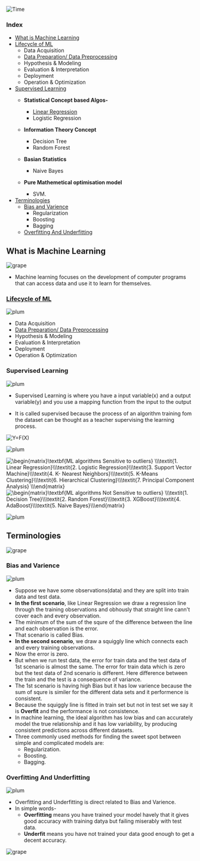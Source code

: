 ![Time](https://img.shields.io/date/1625002503)
 ### Index
 * [What is Machine Learning](#what-is-machine-learning)
 * [Lifecycle of ML](https://github.com/iAmKankan/MachineLearning_With_Python/blob/master/ML_lifecycle.md#lifecycle-of-ml)
   * Data Acquisition
   * [Data Preparation/ Data Preprocessing](https://github.com/iAmKankan/Data-Gathering-And-Preprocessing#readme)
   * Hypothesis & Modeling
   * Evaluation & Interpretation
   * Deployment
   * Operation & Optimization
 * [Supervised Learning](#supervised-learning)
   *  **Statistical Concept based Algos-**
      * [Linear Regression](https://github.com/iAmKankan/MachineLearning_With_Python/tree/master/Linear%20Regrassion#linear-regression)
      * Logistic Regression
   *  **Information Theory Concept**
      * Decision Tree
      * Random Forest
   * **Basian Statistics**
      * Naive Bayes

   * **Pure Mathemetical optimisation model**
      * SVM.
 * [Terminologies](#terminologies)
   * [Bias and Varience](#bias-and-varience)
     * Regularization
     * Boosting
     * Bagging
   * [Overfitting And Underfitting](#overfitting-and-underfitting)
## What is Machine Learning
![grape](https://user-images.githubusercontent.com/12748752/126882595-d1f5449e-14bb-4ab3-809c-292caf0858a1.png)

* Machine learning focuses on the development of computer programs that can access data and use it to learn for themselves.

###  [Lifecycle of ML](https://github.com/iAmKankan/MachineLearning_With_Python/blob/master/ML_lifecycle.md#lifecycle-of-ml)
![plum](https://user-images.githubusercontent.com/12748752/126882596-b9ba4645-7001-435e-9a3c-d4416a2543c1.png)

* Data Acquisition
* [Data Preparation/ Data Preprocessing](https://github.com/iAmKankan/Data-Gathering-And-Preprocessing#readme)
* Hypothesis & Modeling
* Evaluation & Interpretation
* Deployment
* Operation & Optimization

 
### Supervised Learning
![plum](https://user-images.githubusercontent.com/12748752/126882596-b9ba4645-7001-435e-9a3c-d4416a2543c1.png)

* Supervised Learning is where you have a input variable(x) and a output variable(y) and you use a mapping function from the input to the output


* It is called supervised because the process of an algorithm training fom the dataset can be thought as a teacher supervising the learning process. 


 <img src="https://latex.codecogs.com/svg.image?Y=F(X)" title="Y=F(X)" />



![plum](https://user-images.githubusercontent.com/12748752/126882596-b9ba4645-7001-435e-9a3c-d4416a2543c1.png)

<img src="https://latex.codecogs.com/svg.image?\begin{matrix}\textbf{ML&space;algorithms&space;Sensitive&space;to&space;outliers}&space;\\\textit{1.&space;Linear&space;Regression}\\\textit{2.&space;Logistic&space;Regression}\\\textit{3.&space;Support&space;Vector&space;Machine}\\\textit{4.&space;K-&space;Nearest&space;Neighbors}\\\textit{5.&space;K-Means&space;Clustering}\\\textit{6.&space;Hierarchical&space;Clustering}\\\textit{7.&space;Principal&space;Component&space;Analysis}&space;\\\end{matrix}" title="\begin{matrix}\textbf{ML algorithms Sensitive to outliers} \\\textit{1. Linear Regression}\\\textit{2. Logistic Regression}\\\textit{3. Support Vector Machine}\\\textit{4. K- Nearest Neighbors}\\\textit{5. K-Means Clustering}\\\textit{6. Hierarchical Clustering}\\\textit{7. Principal Component Analysis} \\\end{matrix}" />
<img src="https://latex.codecogs.com/svg.image?\begin{matrix}\textbf{ML&space;algorithms&space;Not&space;Sensitive&space;to&space;outliers}&space;\\\textit{1.&space;Decision&space;Tree}\\\textit{2.&space;Random&space;Forest}\\\textit{3.&space;XGBoost}\\\textit{4.&space;AdaBoost}\\\textit{5.&space;Naive&space;Bayes}\\\end{matrix}" title="\begin{matrix}\textbf{ML algorithms Not Sensitive to outliers} \\\textit{1. Decision Tree}\\\textit{2. Random Forest}\\\textit{3. XGBoost}\\\textit{4. AdaBoost}\\\textit{5. Naive Bayes}\\\end{matrix}" />

![plum](https://user-images.githubusercontent.com/12748752/126882596-b9ba4645-7001-435e-9a3c-d4416a2543c1.png)


## Terminologies
![grape](https://user-images.githubusercontent.com/12748752/126882595-d1f5449e-14bb-4ab3-809c-292caf0858a1.png)

### Bias and Varience
![plum](https://user-images.githubusercontent.com/12748752/126882596-b9ba4645-7001-435e-9a3c-d4416a2543c1.png)
* Suppose we have some observations(data) and they are split into train data and test data.
* **In the first scenario**, like Linear Regression we draw a regression line through the training observations and obhously that straight line cann't cover each and every observation.
* The minimum of the sum of the squre of the difference between the line and each observation is the error.
* That scenario is called Bias.
* **In the second scenario**, we draw a squiggly line which connects each and every training observations.
* Now the error is zero.
* But when we run test data, the error for train data and the test data of 1st scenario is almost the same. The error for train data which is zero but the test data of 2nd scenario is different. Here difference between the train and the test is a consequence of variance.
* The 1st scenario is having high Bias but it has low varience because the sum of squre is similer for the different data sets and it performence is consistent.
* Because the squiggly line is fitted in train set but not in test set we say it is **Overfit** and the performance is not consistence.
* In machine learning, the ideal algorithm has low bias and can accurately model the true relationship and it has low variability, by producing consistent predictions across different datasets.
* Three commonly used methods for finding the sweet spot between simple and complicated models are:
  * Regularization.
  * Boosting.
  * Bagging.
### Overfitting And Underfitting
![plum](https://user-images.githubusercontent.com/12748752/126882596-b9ba4645-7001-435e-9a3c-d4416a2543c1.png)
* Overfitting and Underfitting is direct related to Bias and Varience.
* In simple words-
  * **Overfitting** means you have trained your model havely that it gives good accuracy with training datya but failing miserably with test data.
  * **Underfit** means you have not trained your data good enough to get a decent accuracy.


![grape](https://user-images.githubusercontent.com/12748752/126882595-d1f5449e-14bb-4ab3-809c-292caf0858a1.png)
 
